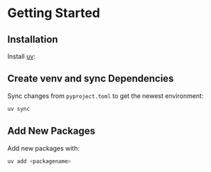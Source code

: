 # Getting Started

## Installation

Install [uv](https://github.com/astral-sh/uv):

## Create venv and sync Dependencies

Sync changes from `pyproject.toml` to get the newest environment:

```sh
uv sync
```

## Add New Packages

Add new packages with:

```sh
uv add <packagename>
```

